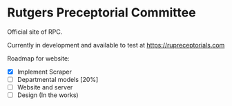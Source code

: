 # Rutgers Preceptorial Committee

Official site of RPC.

Currently in development and available to test at https://rupreceptorials.com

Roadmap for website:

- [x] Implement Scraper
- [ ] Departmental models [20%]
- [ ] Website and server
- [ ] Design (In the works)
